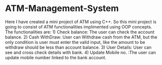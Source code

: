 # ATM-Management-System
Here I have created a mini project of ATM using C++. So this mini project is going to consist of ATM functionalities implimented using OOP concepts. The functionalities are: 1) Check balance: The user can check the account balance. 2) Cash WithDraw: User can Withdraw cash from the ATM, but the only condition is user must enter the valid input, like the amount to be withdraw should be less than account balance. 3) User Details: User can see and cross check details with bank. 4) Update Mobile no. :The user can update mobile number linked to the bank account.
